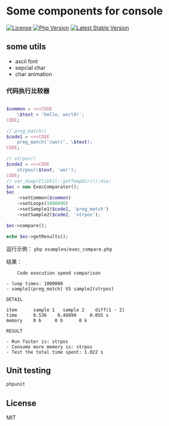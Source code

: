 # Some components for console

[![License](https://img.shields.io/packagist/l/inhere/console.svg?style=flat-square)](LICENSE)
[![Php Version](https://img.shields.io/badge/php-%3E=7.0-brightgreen.svg?maxAge=2592000)](https://packagist.org/packages/inhere/console)
[![Latest Stable Version](http://img.shields.io/packagist/v/inhere/console.svg)](https://packagist.org/packages/inhere/console)

## some utils

- ascii font
- sepcial char 
- char animation

### 代码执行比较器

```php

$common = <<<CODE
    \$text = 'hello, world!';
CODE;

// preg_match()
$code1 = <<<CODE
    preg_match('/wor/', \$text);
CODE;

// strpos()
$code2 = <<<CODE
    strpos(\$text, 'wor');
CODE;
// var_dump(CliUtil::getTempDir());die;
$ec = new ExecComparator();
$ec
    ->setCommon($common)
    ->setLoops(1000000)
    ->setSample1($code1, 'preg_match')
    ->setSample2($code2, 'strpos');

$ec->compare();

echo $ec->getResults();
```

运行示例： `php examples/exec_compare.php`

结果：

```text
    Code execution speed comparison

- loop times: 1000000
- sample1(preg_match) VS sample2(strpos)

DETAIL

item      sample 1   sample 2    diff(1 - 2)
time      0.536    0.48099     0.055 s
memory    0 b     0 b      0 k

RESULT

- Run faster is: strpos
- Consume more memory is: strpos
- Test the total time spent: 1.022 s

```

## Unit testing

```bash
phpunit
```

## License

MIT

